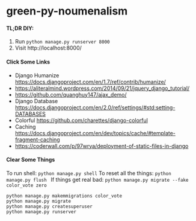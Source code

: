 # green-py-noumenalism

#### TL;DR DIY:

1. Run `python manage.py runserver 8000`
1. Visit http://localhost:8000/

#### Click Some Links

+ Django Humanize https://docs.djangoproject.com/en/1.7/ref/contrib/humanize/
+ https://aliteralmind.wordpress.com/2014/09/21/jquery_django_tutorial/
+ https://github.com/quanghuy147/ajax_demo/
+ Django Database https://docs.djangoproject.com/en/2.0/ref/settings/#std:setting-DATABASES 
+ Colorful https://github.com/charettes/django-colorful
+ Caching https://docs.djangoproject.com/en/dev/topics/cache/#template-fragment-caching
+ https://coderwall.com/p/97wrya/deployment-of-static-files-in-django

#### Clear Some Things 

To run shell: `python manage.py shell`
To reset all the things: `python manage.py flush `
If things get real bad: `python manage.py migrate --fake color_vote zero`

```
python manage.py makemmigrations color_vote
python manage.py migrate 
python manage.py createsuperuser
python manage.py runserver
```